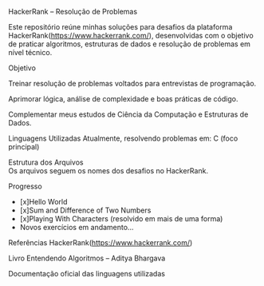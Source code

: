 HackerRank – Resolução de Problemas

Este repositório reúne minhas soluções para desafios da plataforma HackerRank(https://www.hackerrank.com/),
desenvolvidas com o objetivo de praticar algoritmos, estruturas de dados e resolução de problemas em nível técnico.

Objetivo

Treinar resolução de problemas voltados para entrevistas de programação.

Aprimorar lógica, análise de complexidade e boas práticas de código.

Complementar meus estudos de Ciência da Computação e Estruturas de Dados.

Linguagens Utilizadas
Atualmente, resolvendo problemas em:
C (foco principal)

Estrutura dos Arquivos  
Os arquivos seguem os nomes dos desafios no HackerRank.

Progresso  
- [x]Hello World 
- [x]Sum and Difference of Two Numbers  
- [x]Playing With Characters (resolvido em mais de uma forma)
- Novos exercícios em andamento...  

Referências
HackerRank(https://www.hackerrank.com/)

Livro Entendendo Algoritmos – Aditya Bhargava

Documentação oficial das linguagens utilizadas
